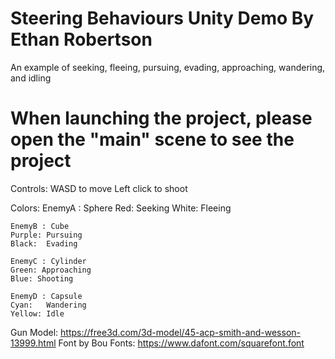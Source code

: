 # Steering Behaviours Unity Demo By Ethan Robertson
An example of seeking, fleeing, pursuing, evading, approaching, wandering, and idling


# When launching the project, please open the "main" scene to see the project

Controls:
	WASD to move
	Left click to shoot

Colors:
	EnemyA : Sphere
	Red:    Seeking
	White:  Fleeing

	EnemyB : Cube
	Purple: Pursuing
	Black:  Evading

	EnemyC : Cylinder
	Green: Approaching
	Blue: Shooting

	EnemyD : Capsule
	Cyan:   Wandering
	Yellow: Idle

Gun Model: https://free3d.com/3d-model/45-acp-smith-and-wesson-13999.html
Font by Bou Fonts: https://www.dafont.com/squarefont.font
